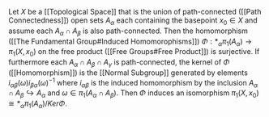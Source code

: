 Let $X$ be a [[Topological Space]] that is the union of path-connected ([[Path Connectedness]]) open sets $A_{\alpha}$ each containing the basepoint $x_0\in X$ and assume each $A_{\alpha}\cap A_{\beta}$ is also path-connected.
Then the homomorphism ([[The Fundamental Group#Induced Homomorophisms]]) $\Phi : \ast_{\alpha} \pi_1(A_{\alpha}) \rightarrow \pi_1(X,x_0)$  on the free product ([[Free Groups#Free Product]]) is surjective.
If furthermore each $A_{\alpha}\cap A_{\beta}\cap A_{\gamma}$ is path-connected, the kernel of $\Phi$ ([[Homomorphism]]) is the [[Normal Subgroup]] generated by elements $i_{\alpha \beta}(\omega)i_{\beta\alpha}(\omega)^{-1}$ where $i_{\alpha\beta}$ is the induced homomorphism by the inclusion $A_{\alpha}\cap A_{\beta} \hookrightarrow A_{\alpha}$ and $\omega \in \pi_1(A_{\alpha}\cap A_{\beta}$).
Then $\Phi$ induces an isomorphism $\pi_1(X,x_0)\cong \ast_{\alpha} \pi_1(A_{\alpha})/Ker\Phi$.